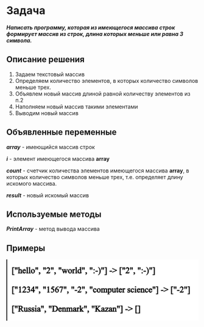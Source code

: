 
# Задача
***Написать программу, 
которая из имеющегося массива строк формирует массив из строк, 
длина которых меньше или равна 3 символа.***

## **Описание решения**
1. Задаем текстовый массив
2. Определяем количество элементов, в которых количество символов меньше трех.
3. Объявлем новый массив длиной равной количеству элементов из п.2
4. Наполняем новый массив такими элементами
5. Выводим новый массив


## **Объявленные переменные**

***array*** - имеющийся массив строк

***i*** - элемент имеющегося массива **array**

***count*** - счетчик количества элементов имеющегося массива **array**, в которых количество символов меньше трех, т.е. определяет длину искомого массива.

***result*** - новый искомый массив


## **Используемые методы**

***PrintArray*** - метод вывода массива

## **Примеры**

![](Пример.PNG)

